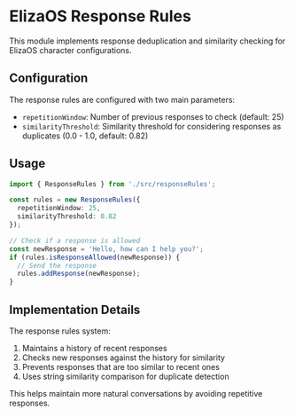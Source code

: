 # ElizaOS Response Rules

This module implements response deduplication and similarity checking for ElizaOS character configurations.

## Configuration

The response rules are configured with two main parameters:

- `repetitionWindow`: Number of previous responses to check (default: 25)
- `similarityThreshold`: Similarity threshold for considering responses as duplicates (0.0 - 1.0, default: 0.82)

## Usage

```typescript
import { ResponseRules } from './src/responseRules';

const rules = new ResponseRules({
  repetitionWindow: 25,
  similarityThreshold: 0.82
});

// Check if a response is allowed
const newResponse = 'Hello, how can I help you?';
if (rules.isResponseAllowed(newResponse)) {
  // Send the response
  rules.addResponse(newResponse);
}
```

## Implementation Details

The response rules system:

1. Maintains a history of recent responses
2. Checks new responses against the history for similarity
3. Prevents responses that are too similar to recent ones
4. Uses string similarity comparison for duplicate detection

This helps maintain more natural conversations by avoiding repetitive responses.
